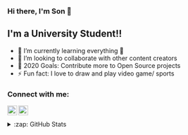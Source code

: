 ### Hi there, I'm Son 👋

<!-- **hualocson/hualocson** is a ✨ _special_ ✨ repository because its `README.md` (this file) appears on your GitHub profile. -->

## I'm a University Student!!

- 🌱 I’m currently learning everything 🤣
- 👯 I’m looking to collaborate with other content creators
- 🥅 2020 Goals: Contribute more to Open Source projects
- ⚡ Fun fact: I love to draw and play video game/ sports

### Connect with me:

[<img align="left" alt="son.loc.5492 | Facebook" width="22px" src="https://cdn.jsdelivr.net/npm/simple-icons@v3/icons/facebook.svg" />][facebook]
[<img align="left" alt="son.loc.5492 | Instagram" width="22px" src="https://cdn.jsdelivr.net/npm/simple-icons@v3/icons/instagram.svg" />][instagram]

<br />
<br />

<details>
  <summary>:zap: GitHub Stats</summary>

  [![Anurag's GitHub stats](https://github-readme-stats.vercel.app/api?username=hualocson&hide=contribs,prs&count_private=true&show_icons=true&theme=radical)](https://github.com/anuraghazra/github-readme-stats)
</details>

[facebook]: https://www.facebook.com/son.loc.5492
[instagram]: https://instagram.com/son.loc.5492
